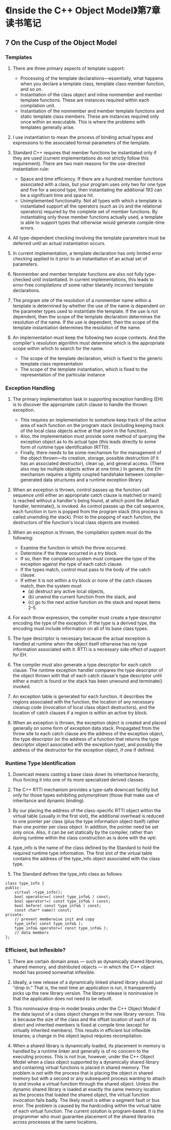 # 《Inside the C++ Object Model》第7章读书笔记

## 7 On the Cusp of the Object Model

### Templates

1. There are three primary aspects of template support: 
    - Processing of the template declarations—essentially, what happens when you declare a template class, template class member function, and so on.
    - Instantiation of the class object and inline nonmember and member template functions. These are instances required within each compilation unit.
    - Instantiation of the nonmember and member template functions and static template class members. These are instances required only once within an executable. This is where the problems with templates generally arise.

2. I use instantiation to mean the process of binding actual types and expressions to the associated formal parameters of the template.

3. Standard C++ requires that member functions be instantiated only if they are used (current implementations do not strictly follow this requirement). There are two main reasons for the use-directed instantiation rule:
    - Space and time efficiency. If there are a hundred member functions associated with a class, but your program uses only two for one type and five for a second type, then instantiating the additional 193 can be a significant time and space hit.
    - Unimplemented functionality. Not all types with which a template is instantiated support all the operators (such as i/o and the relational operators) required by the complete set of member functions. By instantiating only those member functions actually used, a template is able to support types that otherwise would generate compile-time errors.

4. All type-dependent checking involving the template parameters must be deferred until an actual instantiation occurs.

5. In current implementation, a template declaration has only limited error checking applied to it prior to an instantiation of an actual set of parameters. 

6. Nonmember and member template functions are also not fully type-checked until instantiated. In current implementations, this leads to error-free compilations of some rather blatantly incorrect template declarations.

7. The program site of the resolution of a nonmember name within a template is determined by whether the use of the name is dependent on the parameter types used to instantiate the template. If the use is not dependent, then the scope of the template declaration determines the resolution of the name. If the use is dependent, then the scope of the template instantiation determines the resolution of the name.

8. An implementation must keep the following two scope contexts. And the compiler's resolution algorithm must determine which is the appropriate scope within which to search for the name.
    - The scope of the template declaration, which is fixed to the generic template class representation
    - The scope of the template instantiation, which is fixed to the representation of the particular instance 

### Exception Handling

1. The primary implementation task in supporting exception handling (EH) is to discover the appropriate catch clause to handle the thrown exception. 
    - This requires an implementation to somehow keep track of the active area of each function on the program stack (including keeping track of the local class objects active at that point in the function). 
    - Also, the implementation must provide some method of querying the exception object as to its actual type (this leads directly to some form of runtime type identification (RTTI)). 
    - Finally, there needs to be some mechanism for the management of the object thrown—its creation, storage, possible destruction (if it has an associated destructor), clean up, and general access. (There also may be multiple objects active at one time.) In general, the EH mechanism requires a tightly coupled handshake between compiler-generated data structures and a runtime exception library.

2. When an exception is thrown, control passes up the function call sequence until either an appropriate catch clause is matched or main() is reached without a handler's being found, at which point the default handler, terminate(), is invoked. As control passes up the call sequence, each function in turn is popped from the program stack (this process is called unwinding the stack). Prior to the popping of each function, the destructors of the function's local class objects are invoked.

3. When an exception is thrown, the compilation system must do the following:
    - Examine the function in which the throw occurred.
    - Determine if the throw occurred in a try block.
    - If so, then the compilation system must compare the type of the exception against the type of each catch clause.
    - If the types match, control must pass to the body of the catch clause.
    - If either it is not within a try block or none of the catch clauses match, then the system must 
        - (a) destruct any active local objects, 
        - (b) unwind the current function from the stack, and 
        - (c) go to the next active function on the stack and repeat items 2-5.

4. For each throw expression, the compiler must create a type descriptor encoding the type of the exception. If the type is a derived type, the encoding must include information on all of its base class types.

5. The type descriptor is necessary because the actual exception is handled at runtime when the object itself otherwise has no type information associated with it. RTTI is a necessary side effect of support for EH.

6. The compiler must also generate a type descriptor for each catch clause. The runtime exception handler compares the type descriptor of the object thrown with that of each catch clause's type descriptor until either a match is found or the stack has been unwound and terminate() invoked.

7. An exception table is generated for each function. It describes the regions associated with the function, the location of any necessary cleanup code (invocation of local class object destructors), and the location of catch clauses if a region is within an active try block.

8. When an exception is thrown, the exception object is created and placed generally on some form of exception data stack. Propagated from the throw site to each catch clause are the address of the exception object, the type descriptor (or the address of a function that returns the type descriptor object associated with the exception type), and possibly the address of the destructor for the exception object, if one if defined.

### Runtime Type Identification

1. Downcast means casting a base class down its inheritance hierarchy, thus forcing it into one of its more specialized derived classes. 

2. The C++ RTTI mechanism provides a type-safe downcast facility but only for those types exhibiting polymorphism (those that make use of inheritance and dynamic binding).

3. By our placing the address of the class-specific RTTI object within the virtual table (usually in the first slot), the additional overhead is reduced to one pointer per class (plus the type information object itself) rather than one pointer per class object. In addition, the pointer need be set only once. Also, it can be set statically by the compiler, rather than during runtime within the class construction as is done with the vptr.

4. type_info is the name of the class defined by the Standard to hold the required runtime type information. The first slot of the virtual table contains the address of the type_info object associated with the class type.

5. The Standard defines the type_info class as follows:
```
class type_info {
public:
    virtual ~type_info();
    bool operator==( const type_info& ) const;
    bool operator!=( const type_info& ) const;
    bool before( const type_info& ) const;
    const char* name() const;
private:
    // prevent memberwise init and copy
    type_info( const type_info& );
    type_info& operator=( const type_info& );
    // data members
};
```

### Efficient, but Inflexible?

1. There are certain domain areas — such as dynamically shared libraries, shared memory, and distributed objects — in which the C++ object model has proved somewhat inflexible. 

2. Ideally, a new release of a dynamically linked shared library should just "drop in." That is, the next time an application is run, it transparently picks up the new library version. The library release is noninvasive in that the application does not need to be rebuilt. 

3. This noninvasive drop-in model breaks under the C++ Object Model if the data layout of a class object changes in the new library version. This is because the size of the class and the offset location of each of its direct and inherited members is fixed at compile time (except for virtually inherited members). This results in efficient but inflexible binaries; a change in the object layout requires recompilation. 

4. When a shared library is dynamically loaded, its placement in memory is handled by a runtime linker and generally is of no concern to the executing process. This is not true, however, under the C++ Object Model when a class object supported by a dynamically shared library and containing virtual functions is placed in shared memory. The problem is not with the process that is placing the object in shared memory but with a second or any subsequent process wanting to attach to and invoke a virtual function through the shared object. Unless the dynamic shared library is loaded at exactly the same memory location as the process that loaded the shared object, the virtual function invocation fails badly. The likely result is either a segment fault or bus error. The problem is caused by the hardcoding within the virtual table of each virtual function. The current solution is program-based. It is the programmer who must guarantee placement of the shared libraries across processes at the same locations.
